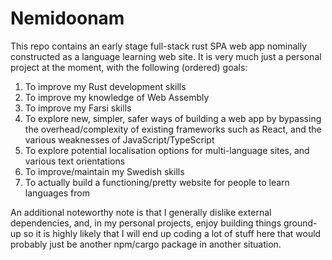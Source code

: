 # Nemidoonam

This repo contains an early stage full-stack rust SPA web app nominally constructed as a language learning web site.  It is very much just a personal project at the moment, with the following (ordered) goals:

1. To improve my Rust development skills
1. To improve my knowledge of Web Assembly
1. To improve my Farsi skills
1. To explore new, simpler, safer ways of building a web app by bypassing the overhead/complexity of existing frameworks such as React, and the various weaknesses of JavaScript/TypeScript
1. To explore potential localisation options for multi-language sites, and various text orientations
1. To improve/maintain my Swedish skills
1. To actually build a functioning/pretty website for people to learn languages from

An additional noteworthy note is that I generally dislike external dependencies, and, in my personal projects, enjoy building things ground-up so it is highly likely that I will end up coding a lot of stuff here that would probably just be another npm/cargo package in another situation.
